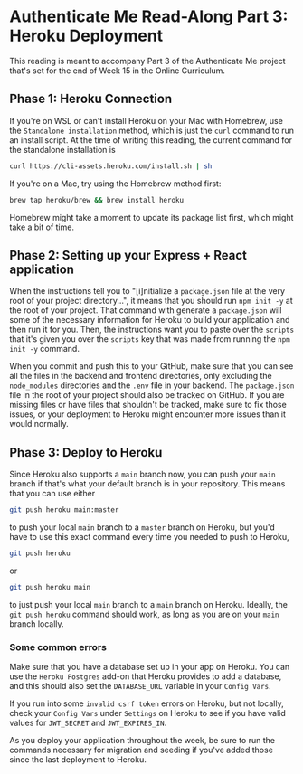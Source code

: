 # Authenticate Me Read-Along Part 3: Heroku Deployment

This reading is meant to accompany Part 3 of the Authenticate Me project that's
set for the end of Week 15 in the Online Curriculum.

## Phase 1: Heroku Connection

If you're on WSL or can't install Heroku on your Mac with Homebrew, use the
`Standalone installation` method, which is just the `curl` command to run an
install script. At the time of writing this reading, the current command for the
standalone installation is

```sh
curl https://cli-assets.heroku.com/install.sh | sh
```

If you're on a Mac, try using the Homebrew method first:

```sh
brew tap heroku/brew && brew install heroku
```

Homebrew might take a moment to update its package list first, which might take
a bit of time.

## Phase 2: Setting up your Express + React application

When the instructions tell you to "[i]nitialize a `package.json` file at the
very root of your project directory...", it means that you should run `npm init
-y` at the root of your project. That command with generate a `package.json`
will some of the necessary information for Heroku to build your application and
then run it for you. Then, the instructions want you to paste over the `scripts`
that it's given you over the `scripts` key that was made from running the `npm
init -y` command.

When you commit and push this to your GitHub, make sure that you can see all the
files in the backend and frontend directories, only excluding the `node_modules`
directories and the `.env` file in your backend. The `package.json` file in the
root of your project should also be tracked on GitHub. If you are missing files
or have files that shouldn't be tracked, make sure to fix those issues, or your
deployment to Heroku might encounter more issues than it would normally.

## Phase 3: Deploy to Heroku

Since Heroku also supports a `main` branch now, you can push your `main` branch
if that's what your default branch is in your repository. This means that you
can use either

```sh
git push heroku main:master
```

to push your local `main` branch to a `master` branch on Heroku, but you'd have
to use this exact command every time you needed to push to Heroku,

```sh
git push heroku
```

or

```sh
git push heroku main
```

to just push your local `main` branch to a `main` branch on Heroku. Ideally, the
`git push heroku` command should work, as long as you are on your `main` branch
locally.

### Some common errors

Make sure that you have a database set up in your app on Heroku. You can use the
`Heroku Postgres` add-on that Heroku provides to add a database, and this should
also set the `DATABASE_URL` variable in your `Config Vars`.

If you run into some `invalid csrf token` errors on Heroku, but not locally,
check your `Config Vars` under `Settings` on Heroku to see if you have valid
values for `JWT_SECRET` and `JWT_EXPIRES_IN`.

As you deploy your application throughout the week, be sure to run the commands
necessary for migration and seeding if you've added those since the last
deployment to Heroku.

